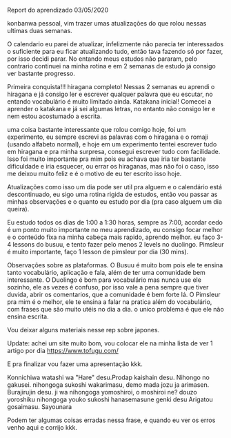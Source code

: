 Report do aprendizado 03/05/2020


konbanwa pessoal, vim trazer umas atualizações do que rolou nessas ultimas duas semanas.

O calendario eu parei de atualizar, infelizmente não parecia ter interessados o suficiente para eu ficar atualizando tudo, então tava fazendo só por fazer, por isso decidi parar.
No entando meus estudos não pararam, pelo contrario continuei na minha rotina e em 2 semanas de estudo já consigo ver bastante progresso.

Primeira conquista!!!
hiragana completo!
Nessas 2 semanas eu aprendi o hiragana e já consigo ler e escrever qualquer palavra que eu escutar, no entando vocabulário é muito limitado ainda.
Katakana inicial!
Comecei a aprender o katakana e já sei algumas letras, no entanto não consigo ler e nem estou acostumado a escrita.

uma coisa bastante interessante que rolou comigo hoje, foi um experimento, eu sempre escrevi as palavras com o hiragana e o romaji (usando alfabeto normal), e hoje em um experimento
tentei escrever tudo em hiragana e pra minha surpresa, consegui escrever tudo com facilidade. Isso foi muito importante pra mim pois eu achava que iria ter bastante dificuldade e iria esquecer,
ou errar os hiraganas, mas não foi o caso, isso me deixou muito feliz e é o motivo de eu ter escrito isso hoje.

Atualizações
como isso um dia pode ser util pra alguem e o calendário está descontinuado, eu sigo uma rotina rigida de estudos, então vou passar as minhas observações e o quanto eu estudo por dia (pra caso alguem um dia queira).

Eu estudo todos os dias de 1:00 a 1:30 horas, sempre as 7:00, acordar cedo é um ponto muito importante no meu aprendizado, eu consigo focar melhor e o conteúdo fixa na minha cabeça mais rapido, aprendo melhor. eu faço 3-4 lessons do busuu, e tento fazer pelo menos 2 levels no duolingo. Pimsleur é muito importante, faço 1 lesson de pimsleur por dia (30 mins).

Observações sobre as plataformas.
O Busuu é muito bom pois ele te ensina tanto vocabulário, aplicação e fala, além de ter uma comunidade bem interessante.
O Duolingo é bom para vocabulário mas nunca use ele sozinho, ele as vezes é confuso, por isso vale a pena sempre que tiver duvida, abrir os comentarios, que a comunidade é bem forte lá.
O Pimsleur pra mim é o melhor, ele te ensina a falar na pratica além do vocabulário, com frases que são muito utéis no dia a dia. o unico problema é que ele não ensina escrita.

Vou deixar alguns materiais nesse rep sobre japones.

Update: achei um site muito bom, vou colocar ele na minha lista de ver 1 artigo por dia
https://www.tofugu.com/


E pra finalizar vou fazer uma apresentação kkk.

Konnichiwa watashi wa "Hare" desu.Prodap kaishain desu.
Nihongo no gakusei. nihongoga sukoshi wakarimasu, demo mada jozu ja arimasen.
Burajirujin desu.
ji wa nihongoga yomoshiroi, o moshiroi ne?
douzo yoroshiku
nihongoga youko sukoshi hanasemasune
genki desu
Arigatou gosaimasu.
Sayounara

Podem ter algumas coisas erradas nessa frase, e quando eu ver os erros venho aqui e corrijo kkk.